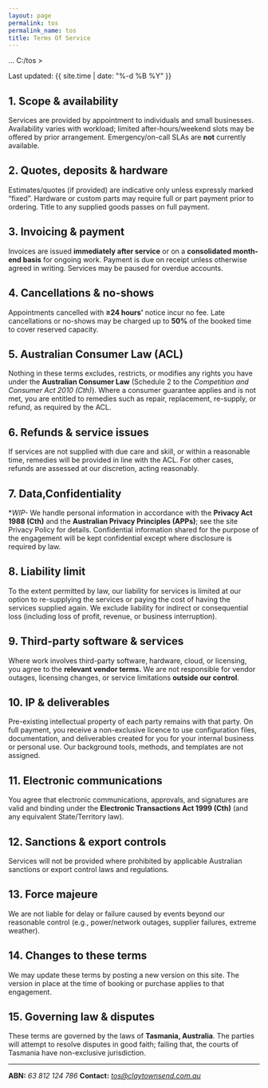 ```yaml
---
layout: page
permalink: tos
permalink_name: tos
title: Terms Of Service
---
```

... C:/tos >

Last updated: {{ site.time | date: "%-d %B %Y" }}

## 1. Scope & availability
Services are provided by appointment to individuals and small businesses. Availability varies with workload; limited after-hours/weekend slots may be offered by prior arrangement. Emergency/on-call SLAs are **not** currently available.

## 2. Quotes, deposits & hardware
Estimates/quotes (if provided) are indicative only unless expressly marked “fixed”. Hardware or custom parts may require full or part payment prior to ordering. Title to any supplied goods passes on full payment.

## 3. Invoicing & payment
Invoices are issued **immediately after service** or on a **consolidated month-end basis** for ongoing work. Payment is due on receipt unless otherwise agreed in writing. Services may be paused for overdue accounts.

## 4. Cancellations & no-shows
Appointments cancelled with **≥24 hours’** notice incur no fee. Late cancellations or no-shows may be charged up to **50%** of the booked time to cover reserved capacity.

## 5. Australian Consumer Law (ACL)
Nothing in these terms excludes, restricts, or modifies any rights you have under the **Australian Consumer Law** (Schedule 2 to the *Competition and Consumer Act 2010 (Cth)*). Where a consumer guarantee applies and is not met, you are entitled to remedies such as repair, replacement, re-supply, or refund, as required by the ACL.

## 6. Refunds & service issues
If services are not supplied with due care and skill, or within a reasonable time, remedies will be provided in line with the ACL. For other cases, refunds are assessed at our discretion, acting reasonably.

## 7. Data,Confidentiality

**WIP-* We handle personal information in accordance with the **Privacy Act 1988 (Cth)** and the **Australian Privacy Principles (APPs)**; see the site Privacy Policy for details. Confidential information shared for the purpose of the engagement will be kept confidential except where disclosure is required by law.

## 8. Liability limit
To the extent permitted by law, our liability for services is limited at our option to re-supplying the services or paying the cost of having the services supplied again. We exclude liability for indirect or consequential loss (including loss of profit, revenue, or business interruption).

## 9. Third-party software & services
Where work involves third-party software, hardware, cloud, or licensing, you agree to the **relevant vendor terms.** We are not responsible for vendor outages, licensing changes, or service limitations **outside our control**.

## 10. IP & deliverables
Pre-existing intellectual property of each party remains with that party. On full payment, you receive a non-exclusive licence to use configuration files, documentation, and deliverables created for you for your internal business or personal use. Our background tools, methods, and templates are not assigned.

## 11. Electronic communications
You agree that electronic communications, approvals, and signatures are valid and binding under the **Electronic Transactions Act 1999 (Cth)** (and any equivalent State/Territory law).

## 12. Sanctions & export controls
Services will not be provided where prohibited by applicable Australian sanctions or export control laws and regulations.

## 13. Force majeure
We are not liable for delay or failure caused by events beyond our reasonable control (e.g., power/network outages, supplier failures, extreme weather).

## 14. Changes to these terms
We may update these terms by posting a new version on this site. The version in place at the time of booking or purchase applies to that engagement.

## 15. Governing law & disputes
These terms are governed by the laws of **Tasmania, Australia**. The parties will attempt to resolve disputes in good faith; failing that, the courts of Tasmania have non-exclusive jurisdiction.

---

**ABN:** *63 812 124 786* 
**Contact:** *tos@claytownsend.com.au*

